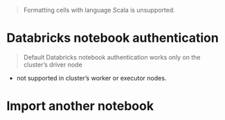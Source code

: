 > Formatting cells with language Scala is unsupported.

# Databricks notebook authentication
> Default Databricks notebook authentication works only on the cluster’s driver node
- not supported in cluster’s worker or executor nodes.

# Import another notebook
